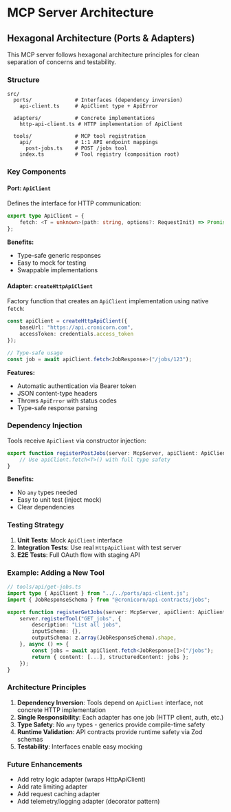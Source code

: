 # MCP Server Architecture

## Hexagonal Architecture (Ports & Adapters)

This MCP server follows hexagonal architecture principles for clean separation of concerns and testability.

### Structure

```
src/
  ports/              # Interfaces (dependency inversion)
    api-client.ts     # ApiClient type + ApiError
  
  adapters/           # Concrete implementations
    http-api-client.ts # HTTP implementation of ApiClient
  
  tools/              # MCP tool registration
    api/              # 1:1 API endpoint mappings
      post-jobs.ts    # POST /jobs tool
    index.ts          # Tool registry (composition root)
```

### Key Components

#### Port: `ApiClient`

Defines the interface for HTTP communication:

```typescript
export type ApiClient = {
    fetch: <T = unknown>(path: string, options?: RequestInit) => Promise<T>;
};
```

**Benefits:**
- Type-safe generic responses
- Easy to mock for testing
- Swappable implementations

#### Adapter: `createHttpApiClient`

Factory function that creates an `ApiClient` implementation using native `fetch`:

```typescript
const apiClient = createHttpApiClient({
    baseUrl: "https://api.cronicorn.com",
    accessToken: credentials.access_token
});

// Type-safe usage
const job = await apiClient.fetch<JobResponse>("/jobs/123");
```

**Features:**
- Automatic authentication via Bearer token
- JSON content-type headers
- Throws `ApiError` with status codes
- Type-safe response parsing

### Dependency Injection

Tools receive `ApiClient` via constructor injection:

```typescript
export function registerPostJobs(server: McpServer, apiClient: ApiClient) {
    // Use apiClient.fetch<T>() with full type safety
}
```

**Benefits:**
- No `any` types needed
- Easy to unit test (inject mock)
- Clear dependencies

### Testing Strategy

1. **Unit Tests**: Mock `ApiClient` interface
2. **Integration Tests**: Use real `HttpApiClient` with test server
3. **E2E Tests**: Full OAuth flow with staging API

### Example: Adding a New Tool

```typescript
// tools/api/get-jobs.ts
import type { ApiClient } from "../../ports/api-client.js";
import { JobResponseSchema } from "@cronicorn/api-contracts/jobs";

export function registerGetJobs(server: McpServer, apiClient: ApiClient) {
    server.registerTool("GET_jobs", {
        description: "List all jobs",
        inputSchema: {},
        outputSchema: z.array(JobResponseSchema).shape,
    }, async () => {
        const jobs = await apiClient.fetch<JobResponse[]>("/jobs");
        return { content: [...], structuredContent: jobs };
    });
}
```

### Architecture Principles

1. **Dependency Inversion**: Tools depend on `ApiClient` interface, not concrete HTTP implementation
2. **Single Responsibility**: Each adapter has one job (HTTP client, auth, etc.)
3. **Type Safety**: No `any` types - generics provide compile-time safety
4. **Runtime Validation**: API contracts provide runtime safety via Zod schemas
5. **Testability**: Interfaces enable easy mocking

### Future Enhancements

- Add retry logic adapter (wraps HttpApiClient)
- Add rate limiting adapter
- Add request caching adapter
- Add telemetry/logging adapter (decorator pattern)
